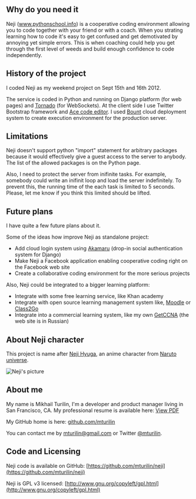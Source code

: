 ## Why do you need it

Neji (www.pythonschool.info) is a cooperative coding environment allowing you to code together with your friend or
with a coach. When you strating learning how to code it's easy to get confused and get demotivated by annoying yet simple
errors. This is when coaching could help you get through the first level of weeds and build enough confidence to code
independently.

## History of the project

I coded Neji as my weekend project on Sept 15th and 16th 2012.

The service is coded in Python and running on Django platform (for web pages) and [Tornado](http://www.tornadoweb.org)
(for WebSockets).
At the client side I use Twitter Bootstrap framework and [Ace code editor](http://ace.ajax.org).
I used [Bount](https://github.com/mturilin/bount) cloud deployment system to create execution environment for the
production server.

## Limitations

Neji doesn't support python "import" statement for arbitrary packages because it would effectively give a guest access
to the server to anybody. The list of the allowed packages is on the Python page.

Also, I need to protect the server from inifinite tasks. For example, somebody could write an inifinit loop and load
the server indefinitely. To prevent this, the running time of the each task is limited to 5 seconds. Please, let me know
if you think this limited should be lifted.

## Future plans

I have quite a few future plans about it.

Some of the ideas how improve Neji as standalone project:

- Add cloud login system using [Akamaru](https://github.com/mturilin/akamaru) (drop-in social authentication system for Django)
- Make Neji a Facebook application enabling cooperative coding right on the Facebook web site
- Create a collaborative coding environment for the more serious projects

Also, Neji could be integrated to a bigger learning platform:

- Integrate with some free learning service, like Khan academy
- Integrate with open source learning management system like, [Moodle](http://moodle.org) or [Class2Go](http://class2go.stanford.edu)
- Integrate into a commercial learning system, like my own [GetCCNA](http://getccna.ru) (the web site is in Russian)


## About Neji character

This project is name after [Neji Hyuga](http://naruto.wikia.com/wiki/Neji_Hyūga), an anime character from [Naruto
universe](http://naruto.wikia.com/wiki/Narutopedia).

![Neji's picture](http://f.cl.ly/items/0M1T011E1X2V2m37463D/1000px-Neji's_Byakugan.PNG)

## About me

My name is Mikhail Turilin, I'm a developer and product manager living in San Francisco, CA. My
professional resume is available here:
[View PDF](http://f.cl.ly/items/421n3o2q1i3g0x3c132v/Mikhail%20Turilin%20-%20Product%20Manager%20Resume%202012.pdf)

My GitHub home is here: [github.com/mturilin](http://github.com/mturilin)

You can contact me by [mturilin@gmail.com](mailto:mturilin@gmail.com) or Twitter [@mturilin](http://twitter.com/mturilin).

## Code and Licensing

Neji code is available on GitHub: [https://github.com/mturilin/neji](https://github.com/mturilin/neji)

Neji is GPL v3 licensed: [http://www.gnu.org/copyleft/gpl.html](http://www.gnu.org/copyleft/gpl.html)